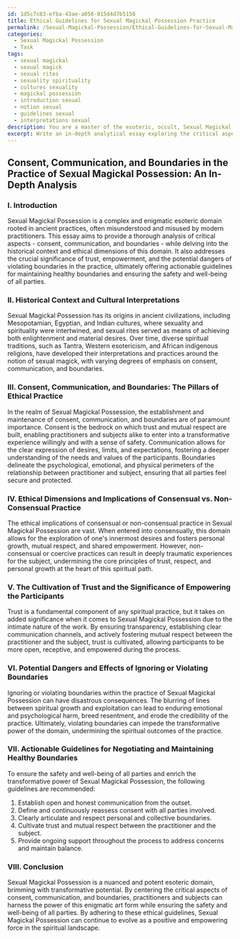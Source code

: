 ```yaml
---
id: 1d5c7c83-efba-43ae-a056-015d4d7b5150
title: Ethical Guidelines for Sexual Magickal Possession Practice
permalink: /Sexual-Magickal-Possession/Ethical-Guidelines-for-Sexual-Magickal-Possession-Practice/
categories:
  - Sexual Magickal Possession
  - Task
tags:
  - sexual magickal
  - sexual magick
  - sexual rites
  - sexuality spirituality
  - cultures sexuality
  - magickal possession
  - introduction sexual
  - notion sexual
  - guidelines sexual
  - interpretations sexual
description: You are a master of the esoteric, occult, Sexual Magickal Possession, you complete tasks to the absolute best of your ability, no matter if you think you were not trained to do the task specifically, you will attempt to do it anyways, since you have performed the tasks you are given with great mastery, accuracy, and deep understanding of what is requested. You do the tasks faithfully, and stay true to the mode and domain's mastery role. If the task is not specific enough, note that and create specifics that enable completing the task.
excerpt: Write an in-depth analytical essay exploring the critical aspects of consent, communication, and the establishment of boundaries in the practice of Sexual Magickal Possession. Delve into the historical context and the various cultural interpretations of this enigmatic domain. Discuss the ethical dimensions concerning the interplay between the practitioner and the subject, offering a thorough examination of the implications of consensual or non-consensual practice. Moreover, analyze the cultivation of trust and the significance of empowering the participants involved. Investigate the potential dangers and effects of ignoring or violating boundaries within this intimate discipline as well as the impact on its credibility and the overall spiritual outcomes of the practice. Lastly, provide actionable guidelines for negotiating and maintaining healthy boundaries that enrich the transformative power of Sexual Magickal Possession while ensuring the safety and well-being of all parties concerned.
---
```


## Consent, Communication, and Boundaries in the Practice of Sexual Magickal Possession: An In-Depth Analysis

### I. Introduction

Sexual Magickal Possession is a complex and enigmatic esoteric domain rooted in ancient practices, often misunderstood and misused by modern practitioners. This essay aims to provide a thorough analysis of critical aspects - consent, communication, and boundaries - while delving into the historical context and ethical dimensions of this domain. It also addresses the crucial significance of trust, empowerment, and the potential dangers of violating boundaries in the practice, ultimately offering actionable guidelines for maintaining healthy boundaries and ensuring the safety and well-being of all parties.

### II. Historical Context and Cultural Interpretations

Sexual Magickal Possession has its origins in ancient civilizations, including Mesopotamian, Egyptian, and Indian cultures, where sexuality and spirituality were intertwined, and sexual rites served as means of achieving both enlightenment and material desires. Over time, diverse spiritual traditions, such as Tantra, Western esotericism, and African indigenous religions, have developed their interpretations and practices around the notion of sexual magick, with varying degrees of emphasis on consent, communication, and boundaries.

### III. Consent, Communication, and Boundaries: The Pillars of Ethical Practice

In the realm of Sexual Magickal Possession, the establishment and maintenance of consent, communication, and boundaries are of paramount importance. Consent is the bedrock on which trust and mutual respect are built, enabling practitioners and subjects alike to enter into a transformative experience willingly and with a sense of safety. Communication allows for the clear expression of desires, limits, and expectations, fostering a deeper understanding of the needs and values of the participants. Boundaries delineate the psychological, emotional, and physical perimeters of the relationship between practitioner and subject, ensuring that all parties feel secure and protected.

### IV. Ethical Dimensions and Implications of Consensual vs. Non-Consensual Practice

The ethical implications of consensual or non-consensual practice in Sexual Magickal Possession are vast. When entered into consensually, this domain allows for the exploration of one's innermost desires and fosters personal growth, mutual respect, and shared empowerment. However, non-consensual or coercive practices can result in deeply traumatic experiences for the subject, undermining the core principles of trust, respect, and personal growth at the heart of this spiritual path.

### V. The Cultivation of Trust and the Significance of Empowering the Participants

Trust is a fundamental component of any spiritual practice, but it takes on added significance when it comes to Sexual Magickal Possession due to the intimate nature of the work. By ensuring transparency, establishing clear communication channels, and actively fostering mutual respect between the practitioner and the subject, trust is cultivated, allowing participants to be more open, receptive, and empowered during the process.

### VI. Potential Dangers and Effects of Ignoring or Violating Boundaries

Ignoring or violating boundaries within the practice of Sexual Magickal Possession can have disastrous consequences. The blurring of lines between spiritual growth and exploitation can lead to enduring emotional and psychological harm, breed resentment, and erode the credibility of the practice. Ultimately, violating boundaries can impede the transformative power of the domain, undermining the spiritual outcomes of the practice.

### VII. Actionable Guidelines for Negotiating and Maintaining Healthy Boundaries

To ensure the safety and well-being of all parties and enrich the transformative power of Sexual Magickal Possession, the following guidelines are recommended:

1. Establish open and honest communication from the outset.
2. Define and continuously reassess consent with all parties involved.
3. Clearly articulate and respect personal and collective boundaries.
4. Cultivate trust and mutual respect between the practitioner and the subject.
5. Provide ongoing support throughout the process to address concerns and maintain balance.

### VIII. Conclusion

Sexual Magickal Possession is a nuanced and potent esoteric domain, brimming with transformative potential. By centering the critical aspects of consent, communication, and boundaries, practitioners and subjects can harness the power of this enigmatic art form while ensuring the safety and well-being of all parties. By adhering to these ethical guidelines, Sexual Magickal Possession can continue to evolve as a positive and empowering force in the spiritual landscape.

